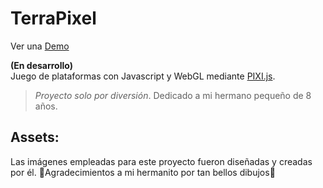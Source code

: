 # TerraPixel 
Ver una [Demo](https://platform-game-rodny.glitch.me)  


**(En desarrollo)**  
Juego de plataformas con Javascript y WebGL mediante [PIXI.js](https://github.com/pixijs/pixijs).

  
  
> _Proyecto solo por diversión_. Dedicado a mi hermano pequeño de 8 años.

## Assets:
Las imágenes empleadas para este proyecto fueron diseñadas y creadas por él.
🚀Agradecimientos a mi hermanito por tan bellos dibujos🚀